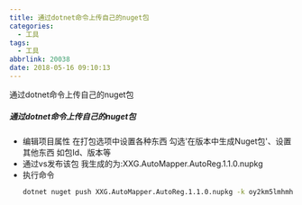 ```yaml
---
title: 通过dotnet命令上传自己的nuget包
categories:
  - 工具
tags:
  - 工具
abbrlink: 20038
date: 2018-05-16 09:10:13
---
```


通过dotnet命令上传自己的nuget包
<!-- more -->

##### 通过dotnet命令上传自己的nuget包
- 编辑项目属性 在打包选项中设置各种东西 勾选'在版本中生成Nuget包'、设置其他东西 如包Id、版本等  
- 通过vs发布该包 我生成的为:XXG.AutoMapper.AutoReg.1.1.0.nupkg
- 执行命令
    ``` bash
    dotnet nuget push XXG.AutoMapper.AutoReg.1.1.0.nupkg -k oy2km5lmhmh4lnff32uadp2qudugxwce5jjamrh6xgx4vy -s https://api.nuget.org/v3/index.json
    ```
